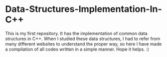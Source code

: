 # Data-Structures-Implementation-In-C++
This is my first repository. It has the implementation of common data structures in C++. When I studied these data structures, I had to refer from many different websites to understand the proper way, so here I have made a compilation of all codes written in a simple manner. Hope it helps. :)
